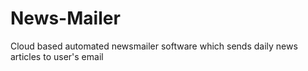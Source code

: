 # News-Mailer
Cloud based automated newsmailer software which sends daily news articles to user's email
